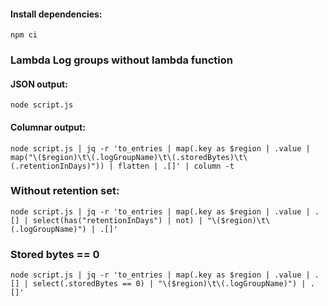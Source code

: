 #### Install dependencies:

```npm ci```
### Lambda Log groups without lambda function

#### JSON output:

```node script.js```

#### Columnar output:

```node script.js | jq -r 'to_entries | map(.key as $region | .value | map("\($region)\t\(.logGroupName)\t\(.storedBytes)\t\(.retentionInDays)")) | flatten | .[]' | column -t```

### Without retention set:

```node script.js | jq -r 'to_entries | map(.key as $region | .value | .[] | select(has("retentionInDays") | not) | "\($region)\t\(.logGroupName)") | .[]'```

### Stored bytes == 0

```node script.js | jq -r 'to_entries | map(.key as $region | .value | .[] | select(.storedBytes == 0) | "\($region)\t\(.logGroupName)") | .[]'```

